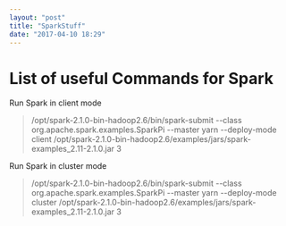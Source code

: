 ```yaml
---
layout: "post"
title: "SparkStuff"
date: "2017-04-10 18:29"
---
```



# List of useful Commands for Spark

Run Spark in client mode

>/opt/spark-2.1.0-bin-hadoop2.6/bin/spark-submit --class org.apache.spark.examples.SparkPi --master yarn --deploy-mode client /opt/spark-2.1.0-bin-hadoop2.6/examples/jars/spark-examples_2.11-2.1.0.jar 3  

Run Spark in cluster mode


>/opt/spark-2.1.0-bin-hadoop2.6/bin/spark-submit --class org.apache.spark.examples.SparkPi --master yarn --deploy-mode cluster /opt/spark-2.1.0-bin-hadoop2.6/examples/jars/spark-examples_2.11-2.1.0.jar 3   
